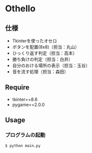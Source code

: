 # Othello
## 仕様
- Tkinterを使ったオセロ
- ボタンを配置(8x8)（担当：丸山）
- ひっくり返す判定（担当：高本）
- 勝ち負けの判定（担当：白井）
- 自分のおける場所の表示（担当：玉谷）
- 音を流す処理（担当：森田）

## Require
- tkinter==8.6
- pygame==2.0.0

## Usage
### プログラムの起動
`$ python main.py`
